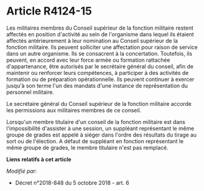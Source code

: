 # Article R4124-15

Les militaires membres du Conseil supérieur de la fonction militaire restent affectés en position d'activité au sein de
l'organisme dans lequel ils étaient affectés antérieurement à leur nomination au Conseil supérieur de la fonction militaire.
Ils peuvent solliciter une affectation pour raison de service dans un autre organisme. Ils se consacrent à la concertation.
Toutefois, ils peuvent, en accord avec leur force armée ou formation rattachée d'appartenance, être autorisés par le
secrétaire général du conseil, afin de maintenir ou renforcer leurs compétences, à participer à des activités de formation ou
de préparation opérationnelle. Ils peuvent continuer à exercer jusqu'à son terme l'un des mandats d'une instance de
représentation du personnel militaire.

Le secrétaire général du Conseil supérieur de la fonction militaire accorde les permissions aux militaires membres de ce
conseil.

Lorsqu'un membre titulaire d'un conseil de la fonction militaire est dans l'impossibilité d'assister à une session, un
suppléant représentant le même groupe de grades est appelé à siéger dans l'ordre des résultats du tirage au sort ou de
l'élection. A défaut de suppléant en fonction représentant le même groupe de grades, le membre titulaire n'est pas remplacé.

**Liens relatifs à cet article**

_Modifié par_:

  - Décret n°2018-848 du 5 octobre 2018 - art. 6
